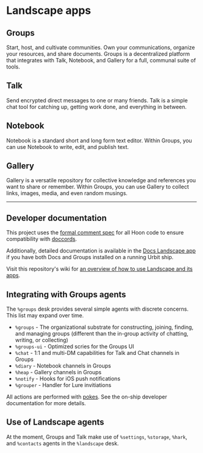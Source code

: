 # Landscape apps

## Groups

Start, host, and cultivate communities. Own your communications, organize your
resources, and share documents. Groups is a decentralized platform that
integrates with Talk, Notebook, and Gallery for a full, communal suite of tools.

## Talk

Send encrypted direct messages to one or many friends. Talk is a simple chat
tool for catching up, getting work done, and everything in between.

## Notebook

Notebook is a standard short and long form text editor. Within Groups, you can
use Notebook to write, edit, and publish text.

## Gallery

Gallery is a versatile repository for collective knowledge and references you
want to share or remember. Within Groups, you can use Gallery to collect links,
images, media, and even random musings.

---

## Developer documentation

This project uses the [formal comment spec](https://developers.urbit.org/reference/hoon/style#comments-and-unparsed-bytes)
for all Hoon code to ensure compatibility with
[doccords](https://github.com/urbit/urbit/pull/5873).

Additionally, detailed documentation is available in the [Docs Landscape
app](https://urbit.org/applications/~pocwet/docs) if you have both Docs and
Groups installed on a running Urbit ship.

Visit this repository's wiki for [an overview of how to use Landscape and
its apps](https://github.com/tloncorp/tlon-apps/wiki).

## Integrating with Groups agents

The `%groups` desk provides several simple agents with discrete concerns. This list may expand over time.

- `%groups` - The organizational substrate for constructing, joining, finding,
  and managing groups (different than the in-group activity of chatting,
  writing, or collecting)
- `%groups-ui` - Optimized scries for the Groups UI
- `%chat` - 1:1 and multi-DM capabilities for Talk and Chat channels in Groups
- `%diary` - Notebook channels in Groups
- `%heap` - Gallery channels in Groups
- `%notify` - Hooks for iOS push notifications
- `%grouper` - Handler for Lure invitiations

All actions are performed with
[pokes](https://developers.urbit.org/reference/glossary/poke).
See the on-ship developer documentation for more details.

## Use of Landscape agents

At the moment, Groups and Talk make use of `%settings`, `%storage`, `%hark`,
and `%contacts` agents in the `%landscape` desk.
